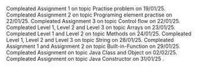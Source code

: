Compleated Assignment 1 on topic Practise problem on 19/01/25.
Compleated Assignment 2 on topic Programing element practise on 22/01/25.
Compleated Assignment 3 on topic Control flow on 22/01/25.
Compleated Level 1, Level 2 and Level 3 on topic Arrays on 23/01/25.
Compleated Level 1 and Level 2 on topic Methods on 24/01/25.
Compleated Level 1, Level 2 and Level 3 on topic String on 28/01/25.
Compleated Assignment 1 and Assignment 2 on topic Built-in-Function on 29/01/25.
Compleated Assignment on topic Java Class and Object on 02/02/25.
Compleated Assignment on topic Java Constructor on 31/01/25 .
